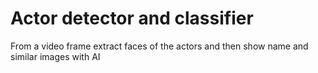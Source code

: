 # Actor detector and classifier

From a video frame extract faces of the actors and then show name and similar images with AI
